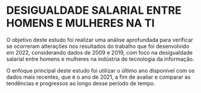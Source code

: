 # DESIGUALDADE SALARIAL ENTRE HOMENS E MULHERES NA TI

<p align=”justify”>
   O objetivo deste estudo foi realizar uma análise aprofundada para verificar se ocorreram alterações nos resultados do trabalho que foi desenvolvido em 2022, considerando dados de 2009 e 2019, com foco na desigualdade salarial entre homens e mulheres na indústria de tecnologia da informação. 

  O enfoque principal deste estudo foi utilizar o último ano disponível com os dados mais recentes, que é o ano de 2021, a fim de avaliar e comparar as tendências e progressos ao longo desse período de tempo.
<p>
